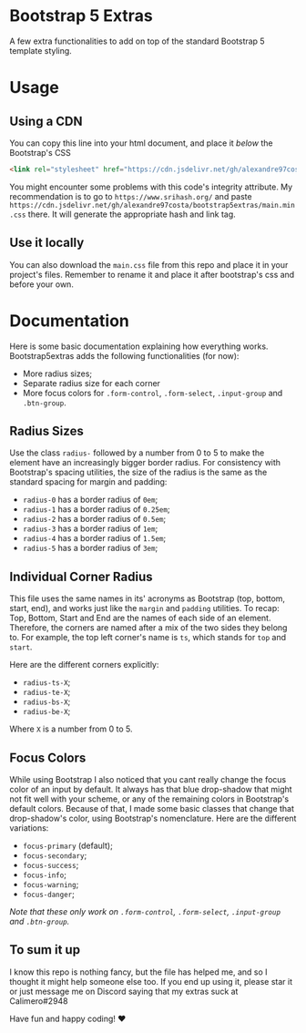 
# Bootstrap 5 Extras

A few extra functionalities to add on top of the standard Bootstrap 5 template styling.


# Usage

## Using a CDN
You can copy this line into your html document, and place it *below* the Bootstrap's CSS 
```html
<link rel="stylesheet" href="https://cdn.jsdelivr.net/gh/alexandre97costa/bootstrap5extras/main.min.css" integrity="sha384-1AgpaGraxmZfUSv85Q1IoegydxJx90MTIkT3Bo6Lum0u8uE9EoJtQn/vCuHOOwfb" crossorigin="anonymous">
```
You might encounter some problems with this code's integrity attribute. My recommendation is to go to `https://www.srihash.org/` and paste `https://cdn.jsdelivr.net/gh/alexandre97costa/bootstrap5extras/main.min.css` there. It will generate the appropriate hash and link tag.

## Use it locally

You can also download the `main.css` file from this repo and place it in your project's files. Remember to rename it and place it after bootstrap's css and before your own.


# Documentation

Here is some basic documentation explaining how everything works. Bootstrap5extras adds the following functionalities (for now):
- More radius sizes;
- Separate radius size for each corner
- More focus colors for `.form-control`, `.form-select`, `.input-group` and `.btn-group`.

## Radius Sizes

Use the class `radius-` followed by a number from 0 to 5 to make the element have an increasingly bigger border radius. 
For consistency with Bootstrap's spacing utilities, the size of the radius is the same as the standard spacing for margin and padding:
- `radius-0` has a border radius of `0em`;
- `radius-1` has a border radius of `0.25em`;
- `radius-2` has a border radius of `0.5em`;
- `radius-3` has a border radius of `1em`;
- `radius-4` has a border radius of `1.5em`;
- `radius-5` has a border radius of `3em`;

## Individual Corner Radius

This file uses the same names in its' acronyms as Bootstrap (top, bottom, start, end), and works just like the `margin` and `padding` utilities.
To recap: Top, Bottom, Start and End are the names of each side of an element. Therefore, the corners are named after a mix of the two sides they belong to. For example, the top left corner's name is `ts`, which stands for `top` and `start`.

Here are the different corners explicitly:
- `radius-ts-X`;
- `radius-te-X`;
- `radius-bs-X`;
- `radius-be-X`;

Where `X` is a number from 0 to 5.

## Focus Colors
While using Bootstrap I also noticed that you cant really change the focus color of an input by default. It always has that blue drop-shadow that might not fit well with your scheme, or any of the remaining colors in Bootstrap's default colors. Because of that, I made some basic classes that change that drop-shadow's color, using Bootstrap's nomenclature.
Here are the different variations:

- `focus-primary` (default);
- `focus-secondary`;
- `focus-success`;
- `focus-info`;
- `focus-warning`;
- `focus-danger`;

_Note that these only work on `.form-control`, `.form-select`, `.input-group` and `.btn-group`._


## To sum it up

I know this repo is nothing fancy, but the file has helped me, and so I thought it might help someone else too.
If you end up using it, please star it or just message me on Discord saying that my extras suck at Calimero#2948

Have fun and happy coding! ♥

